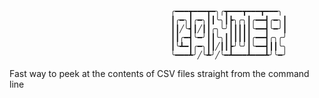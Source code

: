     
                                        ╭━━━┳━━━┳━╮╭┳━━━┳━━━┳━━━╮
                                        ┃╭━╮┃╭━╮┃┃╰╮┃┣╮╭╮┃╭━━┫╭━╮┃
                                        ┃┃╱╰┫┃╱┃┃╭╮╰╯┃┃┃┃┃╰━━┫╰━╯┃
                                        ┃┃╭━┫╰━╯┃┃╰╮┃┃┃┃┃┃╭━━┫╭╮╭╯
                                        ┃╰┻━┃╭━╮┃┃╱┃┃┣╯╰╯┃╰━━┫┃┃╰╮
                                        ╰━━━┻╯╱╰┻╯╱╰━┻━━━┻━━━┻╯╰━╯
Fast way to peek at the contents of CSV files straight from the command line

